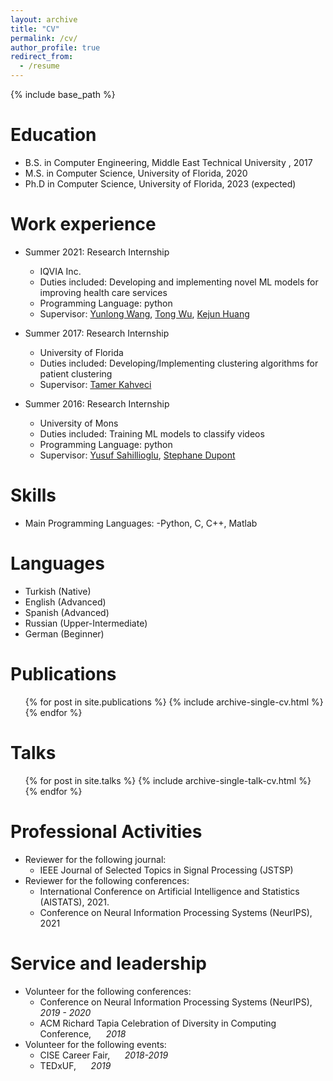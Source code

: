 ```yaml
---
layout: archive
title: "CV"
permalink: /cv/
author_profile: true
redirect_from:
  - /resume
---
```


{% include base_path %}

Education
======
* B.S. in Computer Engineering, Middle East Technical University , 2017
* M.S. in Computer Science, University of Florida, 2020
* Ph.D in Computer Science, University of Florida, 2023 (expected)

Work experience
======
* Summer 2021: Research Internship 
  * IQVIA Inc.
  * Duties included: Developing and implementing novel ML models for improving health care services
  * Programming Language: python
  * Supervisor: [Yunlong Wang](https://scholar.google.com/citations?user=xHv-7cQAAAAJ&hl=en), [Tong Wu](https://www.researchgate.net/profile/Tong-Wu-15), [Kejun Huang](https://cise.ufl.edu/~kejun/)
  
* Summer 2017: Research Internship
  * University of Florida
  * Duties included: Developing/Implementing clustering algorithms for patient clustering
  * Supervisor: [Tamer Kahveci](https://www.cise.ufl.edu/~tamer/)
  
* Summer 2016: Research Internship 
  * University of Mons
  * Duties included: Training ML models to classify videos
  * Programming Language: python
  * Supervisor: [Yusuf Sahillioglu](https://user.ceng.metu.edu.tr/~ys/), [Stephane Dupont](https://www.researchgate.net/profile/Stephane-Dupont)
   
Skills
======
* Main Programming Languages:
  -Python, C, C++, Matlab

Languages
======
* Turkish (Native)
* English (Advanced)
* Spanish (Advanced)
* Russian (Upper-Intermediate)
* German (Beginner)

Publications
======
  <ul>{% for post in site.publications %}
    {% include archive-single-cv.html %}
  {% endfor %}</ul>
  
Talks
======
  <ul>{% for post in site.talks %}
    {% include archive-single-talk-cv.html %}
  {% endfor %}</ul>
  
Professional Activities
======
* Reviewer for the following journal:
  - IEEE Journal of Selected Topics in Signal Processing (JSTSP)
* Reviewer for the following conferences: 
  - International Conference on Artificial Intelligence and Statistics (AISTATS), 2021.
  - Conference on Neural Information Processing Systems (NeurIPS), 2021


Service and leadership
======
* Volunteer for the following conferences:
  - Conference on Neural Information Processing Systems (NeurIPS), &nbsp;&nbsp;&nbsp;&nbsp; *2019 - 2020*
  - ACM Richard Tapia Celebration of Diversity in Computing Conference, &nbsp;&nbsp;&nbsp;&nbsp; *2018*
* Volunteer for the following events:
  - CISE Career Fair, &nbsp;&nbsp;&nbsp;&nbsp; *2018-2019*
  - TEDxUF, &nbsp;&nbsp;&nbsp;&nbsp; *2019*

